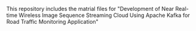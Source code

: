 This repository includes the matrial files for "Development of Near Real-time Wireless Image Sequence Streaming Cloud Using Apache Kafka for Road Traffic Monitoring Application"
